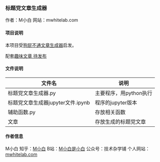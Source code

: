 ### 标题党文章生成器
作者：M小白
网站：mwhitelab.com

#### 项目说明
本项目受[狗屁不通文章生成器](https://github.com/menzi11/BullshitGenerator)启发。

配套[趣味文章 待发布]()

#### 文件说明
| 文件名 | 说明 |
| --- | --- |
| 标题党文章生成器.py | 主要程序，用python执行 |
| 标题党文章生成器jupyter文件.ipynb | 程序的jupyter版本 |
| 辅助函数.py | 存放相关函数 |
| 文章 | 存放生成的标题党文章 |

#### 作者信息
M小白
知乎：[M小白](www.zhihu.com/people/jishuzaxuepu/)
B站：[M小白是小白](space.bilibili.com/3769932)
公众号：技术杂学铺
个人网站：[mwhitelab.com](mwhitelab.com)
